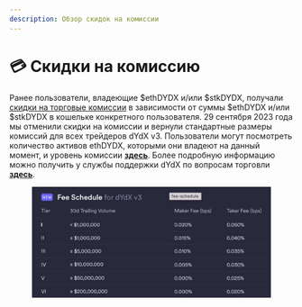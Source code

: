 ```yaml
---
description: Обзор скидок на комиссии
---
```


# 💳 Скидки на комиссию

Ранее пользователи, владеющие $ethDYDX и/или $stkDYDX, получали [скидки на торговые комиссии](https://dydx.exchange/blog/v3-updated-fee-schedule) в зависимости от суммы $ethDYDX и/или $stkDYDX в кошельке конкретного пользователя. 29 сентября 2023 года мы отменили скидки на комиссии и вернули стандартные размеры комиссий для всех трейдеров dYdX v3. Пользователи могут посмотреть количество активов ethDYDX, которыми они владеют на данный момент, и уровень комиссии [**здесь**](https://trade.dydx.exchange/portfolio/fees). Более подробную информацию можно получить у службы поддержки dYdX по вопросам торговли [**здесь**](https://help.dydx.exchange/en/articles/4798040-perpetual-trade-fees).

<figure><img src="../.gitbook/assets/Screenshot 2023-10-05 at 09.39.07.png" alt=""><figcaption></figcaption></figure>
